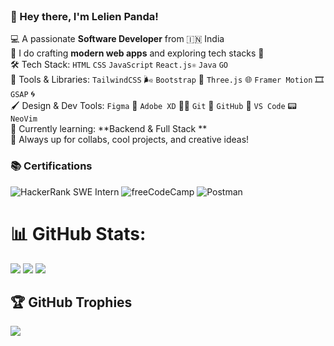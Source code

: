 <br clear="both">

### 👾 Hey there, I'm Lelien Panda! 

💻 A passionate **Software Developer** from 🇮🇳 India  
🎯 I do crafting **modern web apps** and exploring tech stacks 🚀  
🛠️ Tech Stack: `HTML` `CSS` `JavaScript` `React.js⚛` `Java` `GO`  
🧰 Tools & Libraries: `TailwindCSS` 🌬️ `Bootstrap` 🎀 `Three.js` 🌐 `Framer Motion` 🎞️ `GSAP` 🌀  
🖌️ Design & Dev Tools: `Figma` 🎨 `Adobe XD` 🧑‍🎨 `Git` 🔧 `GitHub` 🐙 `VS Code` 📟 `NeoVim`  
🌱 Currently learning: **Backend & Full Stack **  
🤝 Always up for collabs, cool projects, and creative ideas!






### 📚 Certifications

![HackerRank SWE Intern](https://img.shields.io/badge/HackerRank-Software%20Engineer%20Intern-green?style=for-the-badge&logo=hackerrank)
![freeCodeCamp](https://img.shields.io/badge/freeCodeCamp-Certified-green?style=for-the-badge&logo=freecodecamp&logoColor=white)
![Postman](https://img.shields.io/badge/Postman-API%20Certified-orange?style=for-the-badge&logo=postman)



###


# 📊 GitHub Stats:
![](https://github-readme-stats.vercel.app/api?username=lelixn&theme=nightowl&hide_border=false&include_all_commits=false&count_private=false)
![](https://github-readme-stats.vercel.app/api/top-langs/?username=lelixn&theme=nightowl&hide_border=false&include_all_commits=false&count_private=false&layout=compact)
![](https://nirzak-streak-stats.vercel.app/?user=lelixn&theme=nightowl&hide_border=false)<br/>


## 🏆 GitHub Trophies
![](https://github-profile-trophy.vercel.app/?username=lelixn&theme=tokyonight&no-frame=true&no-bg=true&margin-w=4)






